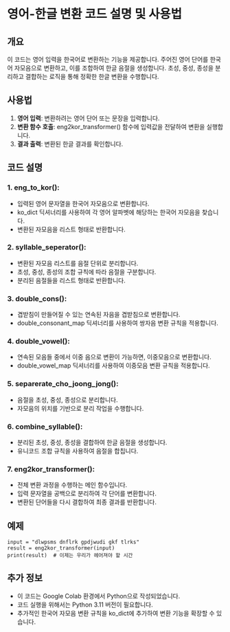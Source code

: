 # 영어-한글 변환 코드 설명 및 사용법
## 개요
이 코드는 영어 입력을 한국어로 변환하는 기능을 제공합니다. 주어진 영어 단어를 한국어 자모음으로 변환하고, 이를 조합하여 한글 음절을 생성합니다. 초성, 중성, 종성을 분리하고 결합하는 로직을 통해 정확한 한글 변환을 수행합니다.

## 사용법
1. **영어 입력**: 변환하려는 영어 단어 또는 문장을 입력합니다.
2. **변환 함수 호출**: eng2kor_transformer() 함수에 입력값을 전달하여 변환을 실행합니다.
3. **결과 출력**: 변환된 한글 결과를 확인합니다.

## 코드 설명
### 1. eng_to_kor():
  - 입력된 영어 문자열을 한국어 자모음으로 변환합니다.
  - ko_dict 딕셔너리를 사용하여 각 영어 알파벳에 해당하는 한국어 자모음을 찾습니다.
  - 변환된 자모음을 리스트 형태로 반환합니다.
### 2. syllable_seperator():
  - 변환된 자모음 리스트를 음절 단위로 분리합니다.
  - 초성, 중성, 종성의 조합 규칙에 따라 음절을 구분합니다.
  - 분리된 음절들을 리스트 형태로 반환합니다.
### 3. double_cons():
  - 겹받침이 만들어질 수 있는 연속된 자음을 겹받침으로 변환합니다.
  - double_consonant_map 딕셔너리를 사용하여 쌍자음 변환 규칙을 적용합니다.
### 4. double_vowel():
  - 연속된 모음들 중에서 이중 음으로 변환이 가능하면, 이중모음으로 변환합니다.
  - double_vowel_map 딕셔너리를 사용하여 이중모음 변환 규칙을 적용합니다.
### 5. separerate_cho_joong_jong():
  - 음절을 초성, 중성, 종성으로 분리합니다.
  - 자모음의 위치를 기반으로 분리 작업을 수행합니다.
### 6. combine_syllable():
  - 분리된 초성, 중성, 종성을 결합하여 한글 음절을 생성합니다.
  - 유니코드 조합 규칙을 사용하여 음절을 합칩니다.
### 7. eng2kor_transformer():
  - 전체 변환 과정을 수행하는 메인 함수입니다.
  - 입력 문자열을 공백으로 분리하여 각 단어를 변환합니다.
  - 변환된 단어들을 다시 결합하여 최종 결과를 반환합니다.

## 예제
```
input = "dlwpsms dnflrk gpdjwudi gkf tlrks"
result = eng2kor_transformer(input)
print(result)  # 이제는 우리가 헤어져야 할 시간
```

## 추가 정보
  - 이 코드는 Google Colab 환경에서 Python으로 작성되었습니다.
  - 코드 실행을 위해서는 Python 3.11 버전이 필요합니다.
  - 추가적인 한국어 자모음 변환 규칙을 ko_dict에 추가하여 변환 기능을 확장할 수 있습니다.

